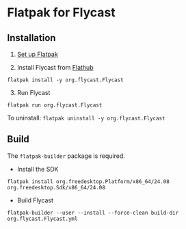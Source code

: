 # Flatpak for Flycast

## Installation

1. [Set up Flatpak](https://www.flatpak.org/setup/)

2. Install Flycast from [Flathub](https://flathub.org/apps/details/org.flycast.Flycast)

`flatpak install -y org.flycast.Flycast`

3. Run Flycast

`flatpak run org.flycast.Flycast`

To uninstall: `flatpak uninstall -y org.flycast.Flycast`

## Build

The `flatpak-builder` package is required.

- Install the SDK

`flatpak install org.freedesktop.Platform/x86_64/24.08 org.freedesktop.Sdk/x86_64/24.08`

- Build Flycast

`flatpak-builder --user --install --force-clean build-dir org.flycast.Flycast.yml`
